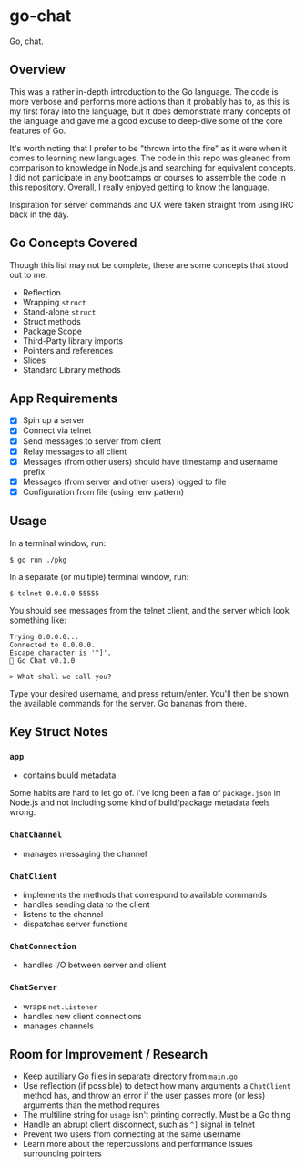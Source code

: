 # go-chat

Go, chat.

## Overview

This was a rather in-depth introduction to the Go language. The code is more verbose and performs more actions than it probably has to, as this is my first foray into the language, but it does demonstrate many concepts of the language and gave me a good excuse to deep-dive some of the core features of Go.

It's worth noting that I prefer to be "thrown into the fire" as it were when it comes to learning new languages. The code in this repo was gleaned from comparison to knowledge in Node.js and searching for equivalent concepts. I did not participate in any bootcamps or courses to assemble the code in this repository. Overall, I really enjoyed getting to know the language.

Inspiration for server commands and UX were taken straight from using IRC back in the day.

## Go Concepts Covered

Though this list may not be complete, these are some concepts that stood out to me:

- Reflection
- Wrapping `struct`
- Stand-alone `struct`
- Struct methods
- Package Scope
- Third-Party library imports
- Pointers and references
- Slices
- Standard Library methods

## App Requirements

- [x] Spin up a server
- [x] Connect via telnet
- [x] Send messages to server from client
- [x] Relay messages to all client
- [x] Messages (from other users) should have timestamp and username prefix
- [x] Messages (from server and other users) logged to file
- [x] Configuration from file (using .env pattern)

## Usage

In a terminal window, run:

```console
$ go run ./pkg
```

In a separate (or multiple) terminal window, run:

```console
$ telnet 0.0.0.0 55555
````

You should see messages from the telnet client, and the server which look something like:

```console
Trying 0.0.0.0...
Connected to 0.0.0.0.
Escape character is '^]'.
🚀 Go Chat v0.1.0

> What shall we call you?
```

Type your desired username, and press return/enter. You'll then be shown the available commands for the server. Go bananas from there.

## Key Struct Notes

### `app`

- contains buuld metadata

Some habits are hard to let go of. I've long been a fan of `package.json` in Node.js and not including some kind of build/package metadata feels wrong.

### `ChatChannel`

- manages messaging the channel

### `ChatClient`

- implements the methods that correspond to available commands
- handles sending data to the client
- listens to the channel
- dispatches server functions

### `ChatConnection`

- handles I/O between server and client

### `ChatServer`

- wraps `net.Listener`
- handles new client connections
- manages channels

## Room for Improvement / Research

- Keep auxiliary Go files in separate directory from `main.go`
- Use reflection (if possible) to detect how many arguments a `ChatClient` method has, and throw an error if the user passes more (or less) arguments than the method requires
- The multiline string for `usage` isn't printing correctly. Must be a Go thing
- Handle an abrupt client disconnect, such as `^]` signal in telnet
- Prevent two users from connecting at the same username
- Learn more about the repercussions and performance issues surrounding pointers
